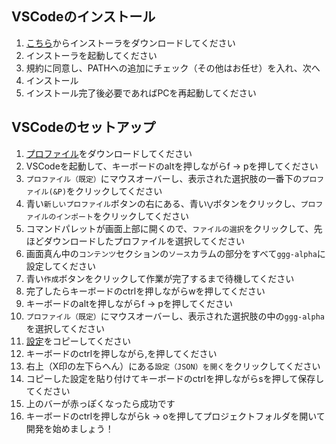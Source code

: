 ## VSCodeのインストール

1. [こちら](https://code.visualstudio.com/)からインストーラをダウンロードしてください
2. インストーラを起動してください
3. 規約に同意し、PATHへの追加にチェック（その他はお任せ）を入れ、次へ
4. インストール
5. インストール完了後必要であればPCを再起動してください

## VSCodeのセットアップ

1. [プロファイル](./ggg-alpha.code-profile)をダウンロードしてください
2. VSCodeを起動して、キーボードのaltを押しながらf -> pを押してください
3. `プロファイル（既定）`にマウスオーバーし、表示された選択肢の一番下の`プロファイル(&P)`をクリックしてください
4. 青い`新しいプロファイル`ボタンの右にある、青い`⋁`ボタンをクリックし、`プロファイルのインポート`をクリックしてください
5. コマンドパレットが画面上部に開くので、`ファイルの選択`をクリックして、先ほどダウンロードしたプロファイルを選択してください
6. 画面真ん中の`コンテンツ`セクションの`ソース`カラムの部分をすべて`ggg-alpha`に設定してください
7. 青い`作成`ボタンをクリックして作業が完了するまで待機してください
8. 完了したらキーボードのctrlを押しながらwを押してください
9. キーボードのaltを押しながらf -> pを押してください
10. `プロファイル（既定）`にマウスオーバーし、表示された選択肢の中の`ggg-alpha`を選択してください
11. [設定](./settings.json)をコピーしてください
12. キーボードのctrlを押しながら,を押してください
13. 右上（X印の左下らへん）にある`設定（JSON）を開く`をクリックしてください
14. コピーした設定を貼り付けてキーボードのctrlを押しながらsを押して保存してください
15. 上のバーが赤っぽくなったら成功です
16. キーボードのctrlを押しながらk -> oを押してプロジェクトフォルダを開いて開発を始めましょう！
